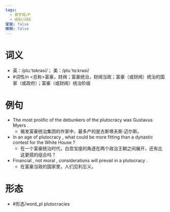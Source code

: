 ```yaml
---
tags:
  - 首字母/P
  - 级别/GRE
掌握: false
模糊: false
---
```

# 词义
- 英：/pluːˈtɒkrəsi/； 美：/pluːˈtɑːkrəsi/
- #词性/n  <总称>富豪，财阀；富豪统治，财阀当政；富豪（或财阀）统治的国家（或政府）；富豪（或财阀）统治阶级
# 例句
- The most prolific of the debunkers of the plutocracy was Gustavus Myers .
	- 揭发富豪统治集团的作家中，最多产的是古斯塔夫斯·迈尔斯。
- In an age of plutocracy , what could be more fitting than a dynastic contest for the White House ?
	- 在一个富豪统治时代，白宫宝座的角逐在两个政治王朝之间展开，还有比这更搭的组合吗？
- Financial , not moral , considerations will prevail in a plutocracy .
	- 在富豪当政的国家里，人们见利忘义。
# 形态
- #形态/word_pl plutocracies
